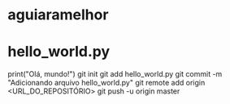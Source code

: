 # aguiaramelhor

# hello_world.py
print("Olá, mundo!")
git init
git add hello_world.py
git commit -m "Adicionando arquivo hello_world.py"
git remote add origin <URL_DO_REPOSITÓRIO>
git push -u origin master
